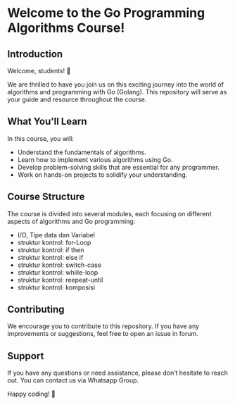 # Welcome to the Go Programming Algorithms Course!

## Introduction
Welcome, students! 🎉

We are thrilled to have you join us on this exciting journey into the world of algorithms and programming with Go (Golang). This repository will serve as your guide and resource throughout the course.

## What You'll Learn
In this course, you will:
- Understand the fundamentals of algorithms.
- Learn how to implement various algorithms using Go.
- Develop problem-solving skills that are essential for any programmer.
- Work on hands-on projects to solidify your understanding.

## Course Structure
The course is divided into several modules, each focusing on different aspects of algorithms and Go programming:
- I/O, Tipe data dan Variabel
- struktur kontrol: for-Loop
- struktur kontrol: if then
- struktur kontrol: else if
- struktur kontrol: switch-case
- struktur kontrol: whiile-loop
- struktur kontrol: reepeat-until
- struktur kontrol: komposisi

## Contributing
We encourage you to contribute to this repository. If you have any improvements or suggestions, feel free to open an issue in forum.

## Support
If you have any questions or need assistance, please don’t hesitate to reach out. You can contact us via Whatsapp Group.

Happy coding! 🚀


